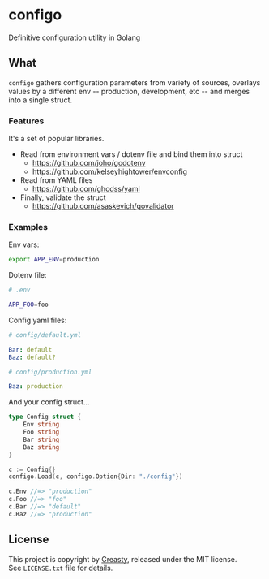 configo
=======

Definitive configuration utility in Golang


What
----

`configo` gathers configuration parameters from variety of sources, overlays values by a different env -- production, development, etc -- and merges into a single struct.

### Features

It's a set of popular libraries.

- Read from environment vars / dotenv file and bind them into struct
  - https://github.com/joho/godotenv
  - https://github.com/kelseyhightower/envconfig
- Read from YAML files
  - https://github.com/ghodss/yaml
- Finally, validate the struct
  - https://github.com/asaskevich/govalidator

### Examples

Env vars:

```sh
export APP_ENV=production
```

Dotenv file:

```sh
# .env

APP_FOO=foo
```

Config yaml files:

```yaml
# config/default.yml

Bar: default
Baz: default?
```

```yaml
# config/production.yml

Baz: production
```

And your config struct...

```go
type Config struct {
	Env string
	Foo string
	Bar string
	Baz string
}

c := Config{}
configo.Load(c, configo.Option{Dir: "./config"})

c.Env //=> "production"
c.Foo //=> "foo"
c.Bar //=> "default"
c.Baz //=> "production"
```


License
-------

This project is copyright by [Creasty](http://creasty.com), released under the MIT license.  
See `LICENSE.txt` file for details.
